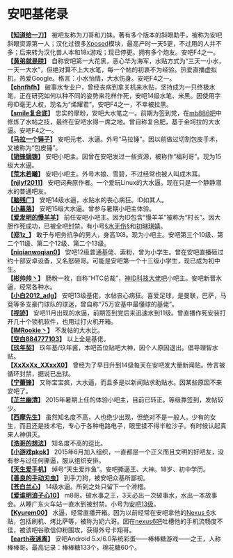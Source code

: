 ﻿# 安吧基佬录
**【[知道给一刀](http://tieba.baidu.com/home/main?un=%E7%9F%A5%E9%81%93%E7%BB%99%E4%B8%80%E5%88%80)】** 被吧友称为刀哥和刀妹。著有多个版本的斜眼助手，被称为安吧斜眼资源第一人；汉化过很多[Xposed](http://repo.xposed.info)模块，最高产时一天5更，不过用的人并不多；后来转为汉化兽人本和18x游戏；现已停更。拥有多个炮友。安吧F4之一。  
**【[黄弟就是朕](http://tieba.baidu.com/home/main?un=%E9%BB%84%E5%BC%9F%E5%B0%B1%E6%98%AF%E6%9C%95)】** 自称安吧第一大花黑，恶心华为海军，水贴方式为“三天一小水，一天一大水”，但绝对算不上大水笔，每一个帖的初衷不为经验。热爱直播虚拟机，热爱Google。格言：小水怡情，大水伤身。安吧F4之一。  
**【[chnfhfh](http://tieba.baidu.com/home/main?un=chnfhfh)】** 破事水专业户，曾经丧病到拿关机来水贴，坚持成为一只终极水笔，正在研究如何以种不同的姿势来花样作死，安吧14级水笔、米黑。因使用字母ID毫无人权，现名为“烯耀君”。安吧F4之一，不幸被拉黑。  
**【[smile复合底](http://tieba.baidu.com/home/main?un=smile%E5%A4%8D%E5%90%88%E5%BA%95)】** 忠实的摩粉，安吧大水笔之一。前期为签到党，在[mb886吧](http://tieba.baidu.com/f?ie=utf-8&kw=mb886)中修炼了水帖之技，最终在安吧水得一席之地。曾自称复合肥，基于金坷拉的大水逼。安吧F4之一。  
**【[马拉一个锤子](http://tieba.baidu.com/home/main?un=%E9%A9%AC%E6%8B%89%E4%B8%80%E4%B8%AA%E9%94%A4%E5%AD%90)】** 安吧元老、水逼。外号“马拉锤”。因以前做过切割包皮手术，又被称为“包皮锤”。  
**【[销锋镝铸](http://tieba.baidu.com/home/main?un=%E9%94%80%E9%94%8B%E9%95%9D%E9%93%B8)】** 安吧小吧主。因曾在安吧发过一些资源，被称作“福利哥”。现为15级大水逼。  
**【[荒木若曦](http://tieba.baidu.com/home/main?un=%E8%8D%92%E6%9C%A8%E8%8B%A5%E6%9B%A6)】** 安吧小吧主。外号木娘、雪碧，不过经常也被人叫成木耳。  
**【[njlyf2011](http://tieba.baidu.com/home/main?un=njlyf2011)】** 安吧词典原作者。一个爱玩Linux的大水逼。现在只是一个静静潜水的普通吧友。  
**【[脑残广](http://tieba.baidu.com/home/main?un=%E8%84%91%E6%AE%8B%E5%B9%BF)】** 安吧14级水逼，水贴水的丧心病狂。ID如其人。  
**【[小幕落](http://tieba.baidu.com/home/main?un=%E5%B0%8F%E5%B9%95%E8%90%BD)】** 安吧15级大水逼。曾参与暑期小吧主体验。  
**【[爱发明的慢羊羊](http://tieba.baidu.com/home/main?un=%E7%88%B1%E5%8F%91%E6%98%8E%E7%9A%84%E6%85%A2%E7%BE%8A%E7%BE%8A)】** 前任安吧小吧主。因为ID包含“慢羊羊”被称为“村长”。因大胆作死成功，已被全吧封禁。有小号[§水无伤§](http://tieba.baidu.com/home/main?un=%C2%A7%E6%B0%B4%E6%97%A0%E4%BC%A4%C2%A7)和[初琳琪婧](http://tieba.baidu.com/home/main?un=%E5%88%9D%E7%90%B3%E7%90%AA%E5%A9%A7)。  
**【[郑1z_](http://tieba.baidu.com/home/main?un=%E9%83%911z_)】** 敢于与吧务抗争的男人，身高1X8。现为小吧主。安吧第三个10级、第二个11级、第二个12级、第二个13级。  
**【[niqianwoqian0](http://tieba.baidu.com/home/main?un=niqianwoqian0)】** 安吧12级普通基佬、索粉，曾为小学生。曾在安吧直播砸过约十部安卓设备，又名怒砸哥。可能是安吧第一个十三级小学生，现已成为初中生。  
**【[彬帅帅丶](http://tieba.baidu.com/home/main?un=%E5%BD%AC%E5%B8%85%E5%B8%85%E4%B8%B6)】** 肠粉一枚，自称“HTC总裁”，[神ID科技大佬吧](http://tieba.baidu.com/f?ie=utf-8&kw=%E7%A5%9Eid%E7%A7%91%E6%8A%80%E5%A4%A7%E4%BD%AC)小吧主。安吧新晋水逼，经常各种水。  
**【[小白2012_adg](http://tieba.baidu.com/home/main?un=%E5%B0%8F%E7%99%BD2012_adg)】** 安吧13级基佬，水帖丧心病狂。喜爱足球，是曼联，巴萨，马竞等多支豪门球队的球迷，曾自称“75万安基中最懂球的基佬”。  
**【[视迹](http://tieba.baidu.com/home/main?un=%E8%A7%86%E8%BF%B9)】** 安吧11月出现的水逼，前期签到党后来迅速水到11级。曾直播作死安装打开几十个锁机软件，也用过打火机开箱。  
**【[IMRookie丶](http://tieba.baidu.com/home/main?un=IMRookie%E4%B8%B6)】** 不发帖的大水比。  
**【[空白884777103](http://tieba.baidu.com/home/main?un=%E7%A9%BA%E7%99%BD884777103)】** 以上全是基佬。  
**【[玖年契](http://tieba.baidu.com/home/main?un=%E7%8E%96%E5%B9%B4%E5%A5%91)】** 玖年基/玖年酱，本吧首位贴吧大神，因个人原因退出。倡导理智水贴。  
**【[XxXxXx_XXxxX0](http://tieba.baidu.com/home/main?un=XxXxXx_XXxxX0)】** 曾经为了早日升到14级每天在安吧发大量新闻贴。传言被循环封禁，据说已出狱。  
**【[宁蕾锋](http://tieba.baidu.com/home/main?un=%E5%AE%81%E8%95%BE%E9%94%8B)】** 又称宝宝疯，大水逼，而且多是以新闻贴求助贴水。因某些原因不来安吧了。  
**【[芷兰幽清](http://tieba.baidu.com/home/main?un=%E8%8A%B7%E5%85%B0%E5%B9%BD%E6%B8%85)】** 2015年暑期上任的体验小吧主，目前已转正。等级靠签到，发帖较少。  
**【[西摩先生](http://tieba.baidu.com/home/main?un=%E8%A5%BF%E6%91%A9%E5%85%88%E7%94%9F)】** 虽然知名度不高，人也绝少出现，但绝对不是一般人。少有的女生，而且还是技术宅，专心于各种电路电子，眼里揉不得半粒沙子。有时候认起真来人神俱灭。  
**【[浩哥的想法](http://tieba.baidu.com/home/main?un=%E6%B5%A9%E5%93%A5%E7%9A%84%E6%83%B3%E6%B3%95)】** 知名度不高的逗比。  
**【[小游戏pkpk](http://tieba.baidu.com/home/main?un=%E5%B0%8F%E6%B8%B8%E6%88%8Fpkpk)】** 2015年6月加入组织，一直都是一个正义而且文明的好吧友，没有参与过任何撕逼，服从组织安排。  
**【[天生爱手机](http://tieba.baidu.com/home/main?un=%E5%A4%A9%E7%94%9F%E7%88%B1%E6%89%8B%E6%9C%BA)】** 绰号“天生爱炸鱼”。安吧撕逼王、大神。18岁、初中学历。  
**【[善良的手动刃虫](http://tieba.baidu.com/home/main?un=%E5%96%84%E8%89%AF%E7%9A%84%E6%89%8B%E5%8A%A8%E5%88%83%E8%99%AB)】** 到手刀狗，被安吧众基所鄙视。  
**【[苍白兰心](http://tieba.baidu.com/home/main?un=%E8%8B%8D%E7%99%BD%E5%85%B0%E5%BF%83)】** 14级水逼。所到之处只留下一个滑稽。  
**【[爱谁明浪子心10](http://tieba.baidu.com/home/main?un=%E7%88%B1%E8%B0%81%E6%98%8E%E6%B5%AA%E5%AD%90%E5%BF%8310)】** m8哥。破水事之王，3天必出一次破事水，水出一本故事会。从睡广东火车站一直水到被封禁。小号为[安吧13级](http://tieba.baidu.com/home/main?un=%E5%AE%89%E5%90%A713%E7%BA%A7)。  
**【[Kyurem00](http://tieba.baidu.com/home/main?un=Kyurem00)】** 水逼，经常直播开箱。因为以前经常在安吧拿他的[Nexus 6](https://zh.wikipedia.org/zh-cn/Nexus_6)水贴，包括刷机、烤比萨等，被称为奶六哥。因在[nexus6吧](http://tieba.baidu.com/f?kw=nexus6)吐槽他的手机流畅度不佳，被该吧谷歌信仰粉围攻，获得外号卡翔哥。  
**【[earth夜迷离](http://tieba.baidu.com/home/main?un=earth%E5%A4%9C%E8%BF%B7%E7%A6%BB)】** 安吧Android 5.x/6.0系统彩蛋——棒棒糖游戏——之王，人称棒棒哥。最高记录：棒棒糖133个，棉花糖60个。  